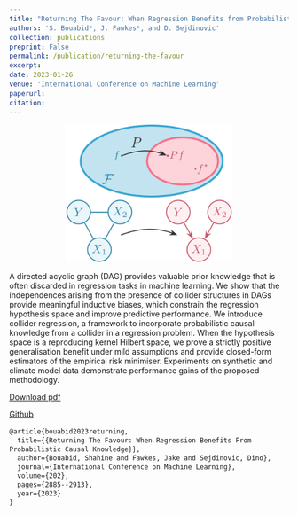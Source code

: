 ```yaml
---
title: "Returning The Favour: When Regression Benefits from Probabilistic Causal Knowledge"
authors: 'S. Bouabid*, J. Fawkes*, and D. Sejdinovic'
collection: publications
preprint: False
permalink: /publication/returning-the-favour
excerpt:
date: 2023-01-26
venue: 'International Conference on Machine Learning'
paperurl:
citation:
---
```


<center>
  <p align="center">
    <img src="/images/collider-regression-1.png" alt="figure" width="300"/>
  </p>
</center>


A directed acyclic graph (DAG) provides valuable prior knowledge that is often discarded in regression tasks in machine learning. We show that the independences arising from the presence of collider structures in DAGs provide meaningful inductive biases, which constrain the regression hypothesis space and improve predictive performance. We introduce collider regression, a framework to incorporate probabilistic causal knowledge from a collider in a regression problem. When the hypothesis space is a reproducing kernel Hilbert space, we prove a strictly positive generalisation benefit under mild assumptions and provide closed-form estimators of the empirical risk minimiser. Experiments on synthetic and climate model data demonstrate performance gains of the proposed methodology.


[Download pdf](https://proceedings.mlr.press/v202/bouabid23a/bouabid23a.pdf)

[Github](https://github.com/shahineb/collider-regression)

```
@article{bouabid2023returning,
  title={{Returning The Favour: When Regression Benefits From Probabilistic Causal Knowledge}},
  author={Bouabid, Shahine and Fawkes, Jake and Sejdinovic, Dino},
  journal={International Conference on Machine Learning},
  volume={202},
  pages={2885--2913},
  year={2023}
}
```
